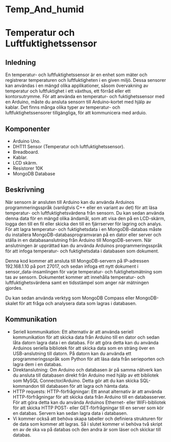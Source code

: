 # Temp_And_humid
# Temperatur och Luftfuktighetssensor
## Inledning 
En temperatur- och luftfuktighetssensor är en enhet som mäter och registrerar temperaturen och luftfuktigheten i en given miljö. Dessa sensorer kan användas i en mängd olika applikationer, såsom övervakning av temperatur och luftfuktighet i ett växthus, ett förråd eller ett kontorsutrymme.
För att använda en temperatur- och fuktighetssensor med en Arduino, måste du ansluta sensorn till Arduino-kortet med hjälp av kablar. Det finns många olika typer av temperatur- och luftfuktighetssensorer tillgängliga, för att kommunicera med arduio.
## Komponenter
* Arduino Uno.
* DHT11 Sensor (Temperatur och luftfuktighetssensor).
* Breadboard.
* Kablar.
* LCD skärm.
* Resistorer 10K
* MongoDB Database
## Beskrivning
När sensorn är ansluten till Arduino kan du använda Arduinos programmeringsspråk (vanligtvis C++ eller en variant av det) för att läsa temperatur- och luftfuktighetsvärdena från sensorn. Du kan sedan använda denna data för en mängd olika ändamål, som att visa den på en LCD-skärm, logga den till en fil eller skicka den till en fjärrserver för lagring och analys.
För att lagra temperatur- och fuktighetsdata i en MongoDB-databas måste du installera MongoDB-databasprogramvaran på en dator eller server och ställa in en databasanslutning från Arduino till MongoDB-servern. När anslutningen är upprättad kan du använda Arduinos programmeringsspråk för att infoga temperatur- och fuktighetsdata i databasen som dokument.

Denna kod kommer att ansluta till MongoDB-servern på IP-adressen 192.168.1.10 på port 27017, och sedan infoga ett nytt dokument i sensor_data-insamlingen för varje temperatur- och fuktighetsmätning som tas av sensorn. Dokumentet kommer att innehålla temperatur- och luftfuktighetsvärdena samt en tidsstämpel som anger när mätningen gjordes.

Du kan sedan använda verktyg som MongoDB Compass eller MongoDB-skalet för att fråga och analysera data som lagras i databasen.
## Kommunikation
* Seriell kommunikation: Ett alternativ är att använda seriell kommunikation för att skicka data från Arduino till en dator och sedan låta datorn lagra data i en databas. För att göra detta kan du använda Arduinos seriella bibliotek för att skicka data som en sträng över en USB-anslutning till datorn. På datorn kan du använda ett programmeringsspråk som Python för att läsa data från serieporten och lagra dem i en databas.
* Direktanslutning: Om Arduino och databasen är på samma nätverk kan du ansluta till databasen direkt från Arduino med hjälp av ett bibliotek som MySQL Connector/Arduino. Detta gör att du kan skicka SQL-kommandon till databasen för att lagra och hämta data.
* HTTP requests: HTTP-förfrågningar: Ett annat alternativ är att använda HTTP-förfrågningar för att skicka data från Arduino till en databasserver. För att göra detta kan du använda Arduinos Ethernet- eller WiFi-bibliotek för att skicka HTTP POST- eller GET-förfrågningar till en server som kör en databas. Servern kan sedan lagra data i databasen.
* Vi kommer också att behöva skapa tabeller och definiera strukturen för de data som kommer att lagras.
Så i slutet kommer vi behöva två skript en av de ska va på databas och den andra är som läser och skickar till databas. 
